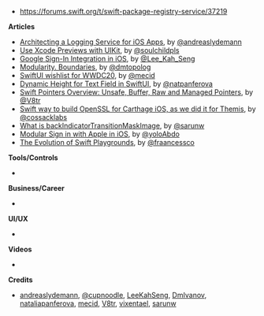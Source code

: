 - https://forums.swift.org/t/swift-package-registry-service/37219

**Articles**

* [Architecting a Logging Service for iOS Apps](https://andreaslydemann.com/architecting-a-logging-service-for-ios-apps/), by [@andreaslydemann](https://twitter.com/andreaslydemann)
* [Use Xcode Previews with UIKit](https://fluffy.es/xcode-previews-uikit/), by [@soulchildpls](https://twitter.com/soulchildpls)
* [Google Sign-In Integration in iOS](https://swiftsenpai.com/development/google-sign-in-integration/), by [@Lee_Kah_Seng](https://twitter.com/Lee_Kah_Seng)
* [Modularity. Boundaries](https://dmtopolog.com/modularity-1-boundaries/), by [@dmtopolog](https://twitter.com/dmtopolog)
* [SwiftUI wishlist for WWDC20](https://swiftwithmajid.com/2020/06/10/swiftui-wishlist-for-wwdc20/), by [@mecid](https://twitter.com/mecid)
* [Dynamic Height for Text Field in SwiftUI](https://lostmoa.com/blog/DynamicHeightForTextFieldInSwiftUI/), by [@natpanferova](https://twitter.com/natpanferova)
* [Swift Pointers Overview: Unsafe, Buffer, Raw and Managed Pointers](https://www.vadimbulavin.com/swift-pointers-overview-unsafe-buffer-raw-and-managed-pointers/), by [@V8tr](https://twitter.com/V8tr)
* [Swift way to build OpenSSL for Carthage iOS, as we did it for Themis](https://www.cossacklabs.com/blog/openssl-for-carthage-for-themis), by [@cossacklabs](https://twitter.com/cossacklabs)
* [What is backIndicatorTransitionMaskImage](https://sarunw.com/posts/what-is-backindicatortransitionmaskimage/), by [@sarunw](https://twitter.com/sarunw)
* [Modular Sign in with Apple in iOS](https://blog.usejournal.com/modular-sign-in-with-apple-in-ios-d18ad913aa47), by [@yoloAbdo](https://twitter.com/yoloAbdo)
* [The Evolution of Swift Playgrounds](https://medium.com/@francesco_/the-evolution-of-swift-playgrounds-39bf168be8f), by [@fraancessco](https://twitter.com/fraancessco)

**Tools/Controls**

*

**Business/Career**

*

**UI/UX**

*

**Videos**

*

**Credits**

* [andreaslydemann](https://github.com/andreaslydemann), [@cupnoodle](https://github.com/cupnoodle), [LeeKahSeng](https://github.com/LeeKahSeng), [DmIvanov](https://github.com/DmIvanov), [nataliapanferova](https://github.com/nataliapanferova), [mecid](https://github.com/mecid), [V8tr](https://github.com/V8tr), [vixentael](https://github.com/vixentael), [sarunw](https://github.com/sarunw)
